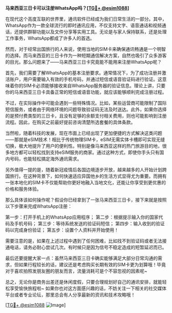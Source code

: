 **马来西亚三日卡可以注册WhatsApp吗？[[TG💪+ @esim1088](https://t.me/s/esim1088)]**

在现代这个高度互联的世界里，通讯软件已经成为我们日常生活的一部分。其中，WhatsApp作为一款全球流行的即时通讯应用，不仅支持文字、语音通话和视频通话，还提供群聊功能以及文件分享等实用工具。无论是与家人保持联系，还是处理工作事务，WhatsApp都成了许多人的首选。

然而，对于经常出国旅行的人来说，使用当地的SIM卡来确保通讯畅通是一个明智的选择。而马来西亚的三日卡作为一种短期通信解决方案，自然也吸引了众多游客的目光。那么问题来了——马来西亚三日卡究竟能不能用来注册WhatsApp呢？

首先，我们需要了解WhatsApp的基本注册要求。通常情况下，为了成功注册并激活账户，用户需要输入有效的手机号码，并通过短信或语音验证码进行验证。这意味着你的SIM卡必须能够接收来自WhatsApp服务器的验证信息。理论上讲，只要你的马来西亚三日卡具备正常的短信或语音功能，就应该能够顺利完成注册过程。

不过，在实际操作中可能会遇到一些特殊情况。比如，某些运营商可能限制了国际短信服务，或者由于网络环境的问题导致验证码无法及时送达。此外，如果你选择的是预付费类型的三日卡，且没有足够的余额支付相关费用，则也可能影响到注册流程。因此，在购买之前最好提前咨询清楚所选套餐的具体条款。

当然啦，随着科技的发展，现在市面上已经出现了更加便捷的方式解决这类问题——那就是eSIM技术！相比于传统物理SIM卡，eSIM无需实体卡槽即可实现无缝切换，极大地提升了用户的便利性。特别是像马来西亚这样的热门旅游目的地，很多地方都可以轻松找到支持eSIM服务的商家。通过这种方式，即使你手头只有国内号码，也能轻松搞定海外通讯需求。

另外值得一提的是，随着新冠疫情后各国边境逐步开放，越来越多的人开始计划跨国旅行。在这种背景下，如何快速适应异国他乡的生活方式显得尤为重要。而拥有一张本地化的SIM卡不仅能帮助你更好地融入当地文化，还能让你享受到更优惠的价格和服务体验。

那么具体该如何操作呢？假设你已经拿到了一张马来西亚三日卡，接下来就是按照以下步骤来完成WhatsApp注册：

第一步：打开手机上的WhatsApp应用程序；
第二步：根据提示输入你的国家代码及手机号码；
第三步：等待系统发送的验证码短信；
第四步：输入收到的验证码以完成身份验证；
第五步：设置个人资料并开始使用！

需要注意的是，如果在上述过程中遇到了任何困难，比如找不到验证码或者无法接通电话，请务必耐心尝试几次。有时候只是因为信号不稳定造成的短暂延迟而已。

最后还要提醒大家一点：虽然马来西亚三日卡确实能够满足大部分日常沟通的需求，但如果行程较长的话，建议还是考虑购买长期有效的SIM卡更为划算哦！毕竟对于喜欢拍照发朋友圈的朋友而言，流量消耗可是个不容忽视的因素呢~

总之，无论你是商务出差还是休闲度假，只要合理规划好自己的通讯安排，就能轻松享受愉快旅程啦~ 如果你也对这方面感兴趣的话，不妨关注一下相关的社交媒体平台或者专业论坛，那里总会有人分享最新的资讯和技术攻略哦！

[[TG💪+ @esim1088](https://t.me/s/esim1088) ![Image](https://i.postimg.cc/4NQfJmqS/Snipaste-2025-05-13-00-14-12.png)]